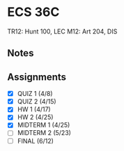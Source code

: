 # ECS 36C
TR12: Hunt 100, LEC
M12: Art 204, DIS
## Notes
## Assignments
- [x] QUIZ 1 (4/8)
- [x] QUIZ 2 (4/15)
- [x] HW 1 (4/17)
- [x] HW 2 (4/25)
- [x] MIDTERM 1 (4/25)
- [ ] MIDTERM 2 (5/23)
- [ ] FINAL (6/12)